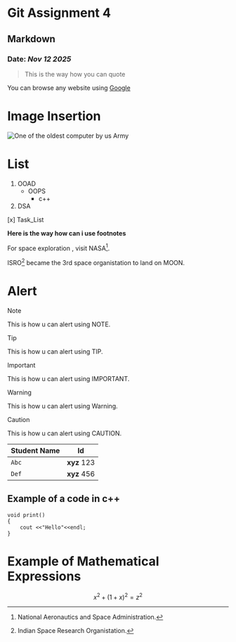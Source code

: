 # Git Assignment 4
## Markdown 
### **Date**: _Nov 12 2025_
>This is the way how you can quote

You can browse any website using [Google](https://www.google.com/)

# Image Insertion
![One of the oldest computer by us Army](https://upload.wikimedia.org/wikipedia/commons/thumb/e/e5/ENIAC-changing_a_tube.jpg/1024px-ENIAC-changing_a_tube.jpg)

# List
1. OOAD
   - OOPS
     - c++
2. DSA

[x] Task_List

**Here is the way how can i use footnotes**

For space exploration , visit NASA[^1].

ISRO[^2] became the 3rd space organistation to land on MOON.

[^1]:National Aeronautics and Space Administration.
[^2]: Indian Space Research Organistation.

# Alert
> [!NOTE]
> This is how u can alert using NOTE.

> [!TIP]
> This is how u can alert using TIP.

> [!IMPORTANT]
> This is how u can alert using IMPORTANT.

> [!WARNING]
> This is how u can alert using Warning.

> [!CAUTION]
> This is how u can alert using CAUTION.

| Student Name | Id |
| --- | --- |
| `Abc` | **xyz** 123|
| `Def` | **xyz** 456 |

## Example of a code in c++
```
void print()
{
    cout <<"Hello"<<endl;
}
```
# Example of Mathematical Expressions 
$$x^2+(1+x)^2 = z^2$$


  

